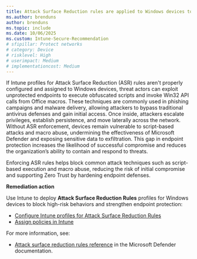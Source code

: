 ```yaml
---
title: Attack Surface Reduction rules are applied to Windows devices to prevent exploitation of vulnerable system components
ms.author: brenduns
author: brenduns
ms.topic: include
ms.date: 10/06/2025
ms.custom: Intune-Secure-Recommendation
# sfipillar: Protect networks
# category: Device
# risklevel: High
# userimpact: Medium
# implementationcost: Medium
---
```

If Intune profiles for Attack Surface Reduction (ASR) rules aren't properly configured and assigned to Windows devices, threat actors can exploit unprotected endpoints to execute obfuscated scripts and invoke Win32 API calls from Office macros. These techniques are commonly used in phishing campaigns and malware delivery, allowing attackers to bypass traditional antivirus defenses and gain initial access. Once inside, attackers escalate privileges, establish persistence, and move laterally across the network. Without ASR enforcement, devices remain vulnerable to script-based attacks and macro abuse, undermining the effectiveness of Microsoft Defender and exposing sensitive data to exfiltration. This gap in endpoint protection increases the likelihood of successful compromise and reduces the organization’s ability to contain and respond to threats.

Enforcing ASR rules helps block common attack techniques such as script-based execution and macro abuse, reducing the risk of initial compromise and supporting Zero Trust by hardening endpoint defenses.

**Remediation action**

Use Intune to deploy **Attack Surface Reduction Rules** profiles for Windows devices to block high-risk behaviors and strengthen endpoint protection:
- [Configure Intune profiles for Attack Surface Reduction Rules](/intune/intune-service/protect/endpoint-security-asr-policy#devices-managed-by-intune)
- [Assign policies in Intune](/intune/intune-service/configuration/device-profile-assign#assign-a-policy-to-users-or-groups)

For more information, see:  
- [Attack surface reduction rules reference](/defender-endpoint/attack-surface-reduction-rules-reference) in the Microsoft Defender documentation.